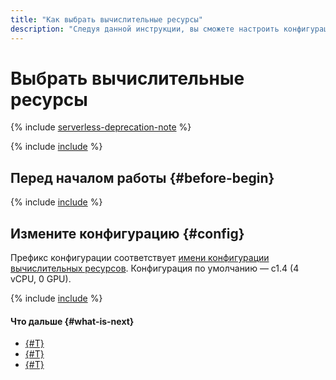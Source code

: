 ```yaml
---
title: "Как выбрать вычислительные ресурсы"
description: "Следуя данной инструкции, вы сможете настроить конфигурацию вычислительных ресурсов."
---
```


# Выбрать вычислительные ресурсы

{% include [serverless-deprecation-note](../../../_includes/datasphere/serverless-deprecation-note.md) %}

{% include [include](../../../_includes/datasphere/ui-control-compute-resources-intro.md) %}

## Перед началом работы {#before-begin}

{% include [include](../../../_includes/datasphere/ui-before-begin.md) %}

## Измените конфигурацию {#config}

Префикс конфигурации соответствует [имени конфигурации вычислительных ресурсов](../../concepts/configurations.md). Конфигурация по умолчанию — c1.4 (4 vCPU, 0 GPU).

{% include [include](../../../_includes/datasphere/control-compute-resources-steps.md) %}

#### Что дальше {#what-is-next}

* [{#T}](install-dependencies.md)
* [{#T}](clear-kernel-state.md)
* [{#T}](export.md)
